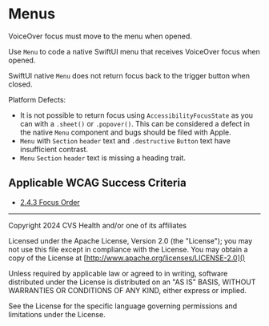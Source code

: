 # Menus

VoiceOver focus must move to the menu when opened. 

Use `Menu` to code a native SwiftUI menu that receives VoiceOver focus when opened. 

SwiftUI native `Menu` does not return focus back to the trigger button when closed. 

Platform Defects:

- It is not possible to return focus using `AccessibilityFocusState` as you can with a `.sheet()` or `.popover()`. This can be considered a defect in the native `Menu` component and bugs should be filed with Apple.
- `Menu` with `Section` `header` text and `.destructive` `Button` text have insufficient contrast. 
- `Menu` `Section` `header` text is missing a heading trait.
    
## Applicable WCAG Success Criteria
- [2.4.3 Focus Order](https://www.w3.org/WAI/WCAG22/Understanding/focus-order)

----

Copyright 2024 CVS Health and/or one of its affiliates

Licensed under the Apache License, Version 2.0 (the "License");
you may not use this file except in compliance with the License.
You may obtain a copy of the License at
[http://www.apache.org/licenses/LICENSE-2.0]()

Unless required by applicable law or agreed to in writing, software
distributed under the License is distributed on an "AS IS" BASIS,
WITHOUT WARRANTIES OR CONDITIONS OF ANY KIND, either express or implied.

See the License for the specific language governing permissions and
limitations under the License.
